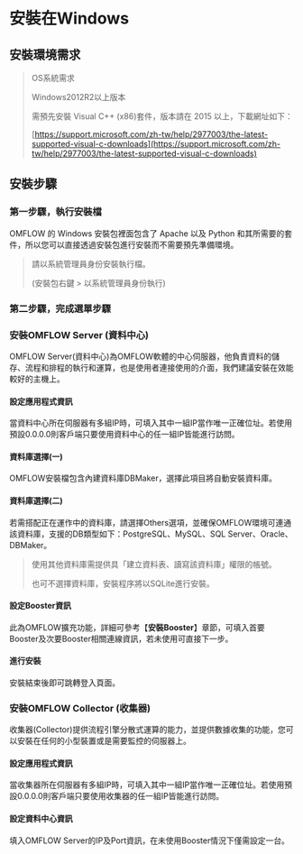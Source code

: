 
# 安裝在Windows

## 安裝環境需求

> OS系統需求
> 
> Windows2012R2以上版本
> 
> 需預先安裝 Visual C++ (x86)套件，版本請在 2015 以上，下載網址如下：
> 
> [https://support.microsoft.com/zh-tw/help/2977003/the-latest-supported-visual-c-downloads](https://support.microsoft.com/zh-tw/help/2977003/the-latest-supported-visual-c-downloads)

## 安裝步驟

### 第一步驟，執行安裝檔

OMFLOW 的 Windows 安裝包裡面包含了 Apache 以及 Python 和其所需要的套件，所以您可以直接透過安裝包進行安裝而不需要預先準備環境。

> 請以系統管理員身份安裝執行檔。 
> 
> (安裝包右鍵 > 以系統管理員身份執行)


### 第二步驟，完成選單步驟

### 安裝OMFLOW Server (資料中心)

OMFLOW Server(資料中心)為OMFLOW軟體的中心伺服器，他負責資料的儲存、流程和排程的執行和運算，也是使用者連接使用的介面，我們建議安裝在效能較好的主機上。

#### 設定應用程式資訊

當資料中心所在伺服器有多組IP時，可填入其中一組IP當作唯一正確位址。若使用預設0.0.0.0則客戶端只要使用資料中心的任一組IP皆能進行訪問。

#### 資料庫選擇(一)

OMFLOW安裝檔包含內建資料庫DBMaker，選擇此項目將自動安裝資料庫。

#### 資料庫選擇(二)

若需搭配正在運作中的資料庫，請選擇Others選項，並確保OMFLOW環境可連通該資料庫，支援的DB類型如下：PostgreSQL、MySQL、SQL Server、Oracle、DBMaker。

> 使用其他資料庫需提供具「建立資料表、讀寫該資料庫」權限的帳號。
> 
> 也可不選擇資料庫，安裝程序將以SQLite進行安裝。

#### 設定Booster資訊

此為OMFLOW擴充功能，詳細可參考【**安裝Booster**】章節，可填入首要Booster及次要Booster相關連線資訊，若未使用可直接下一步。

#### 進行安裝

安裝結束後即可跳轉登入頁面。


### 安裝OMFLOW Collector (收集器)

收集器(Collector)提供流程引擎分散式運算的能力，並提供數據收集的功能，您可以安裝在任何的小型裝置或是需要監控的伺服器上。

#### 設定應用程式資訊

當收集器所在伺服器有多組IP時，可填入其中一組IP當作唯一正確位址。若使用預設0.0.0.0則客戶端只要使用收集器的任一組IP皆能進行訪問。

#### 設定資料中心資訊

填入OMFLOW Server的IP及Port資訊，在未使用Booster情況下僅需設定一台。
